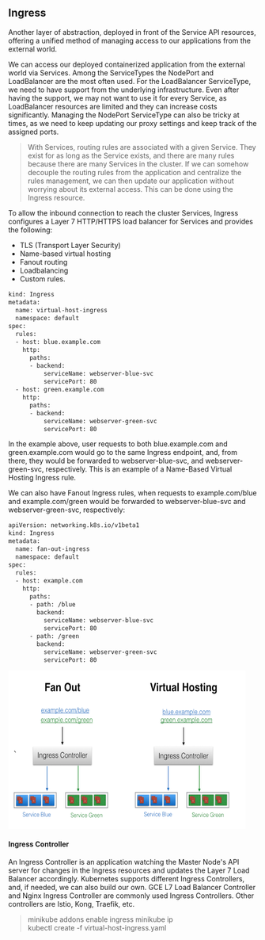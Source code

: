 ## Ingress

Another layer of abstraction, deployed in front of the Service API resources, offering a unified method of managing access to our applications from the external world.

We can access our deployed containerized application from the external world via Services. Among the ServiceTypes the NodePort and LoadBalancer are the most often used. For the LoadBalancer ServiceType, we need to have support from the underlying infrastructure. Even after having the support, we may not want to use it for every Service, as LoadBalancer resources are limited and they can increase costs significantly. Managing the NodePort ServiceType can also be tricky at times, as we need to keep updating our proxy settings and keep track of the assigned ports.

> With Services, routing rules are associated with a given Service. They exist for as long as the Service exists, and there are many rules because there are many Services in the cluster. If we can somehow decouple the routing rules from the application and centralize the rules management, we can then update our application without worrying about its external access. This can be done using the Ingress resource.

To allow the inbound connection to reach the cluster Services, Ingress configures a Layer 7 HTTP/HTTPS load balancer for Services and provides the following:

- TLS (Transport Layer Security)
- Name-based virtual hosting
- Fanout routing
- Loadbalancing
- Custom rules.

```apiVersion: networking.k8s.io/v1beta1
kind: Ingress
metadata:
  name: virtual-host-ingress
  namespace: default
spec:
  rules:
  - host: blue.example.com
    http:
      paths:
      - backend:
          serviceName: webserver-blue-svc
          servicePort: 80
  - host: green.example.com
    http:
      paths:
      - backend:
          serviceName: webserver-green-svc
          servicePort: 80
```

In the example above, user requests to both blue.example.com and green.example.com would go to the same Ingress endpoint, and, from there, they would be forwarded to webserver-blue-svc, and webserver-green-svc, respectively. This is an example of a Name-Based Virtual Hosting Ingress rule.

We can also have Fanout Ingress rules, when requests to example.com/blue and example.com/green would be forwarded to webserver-blue-svc and webserver-green-svc, respectively:

```
apiVersion: networking.k8s.io/v1beta1
kind: Ingress
metadata:
  name: fan-out-ingress
  namespace: default
spec:
  rules:
  - host: example.com
    http:
      paths:
      - path: /blue
        backend:
          serviceName: webserver-blue-svc
          servicePort: 80
      - path: /green
        backend:
          serviceName: webserver-green-svc
          servicePort: 80
```

<img src="./images/Ingress.png" width="480" height="320">

#### Ingress Controller

An Ingress Controller is an application watching the Master Node's API server for changes in the Ingress resources and updates the Layer 7 Load Balancer accordingly. Kubernetes supports different Ingress Controllers, and, if needed, we can also build our own. GCE L7 Load Balancer Controller and Nginx Ingress Controller are commonly used Ingress Controllers. Other controllers are Istio, Kong, Traefik, etc.

> minikube addons enable ingress
> minikube ip  
> kubectl create -f virtual-host-ingress.yaml
